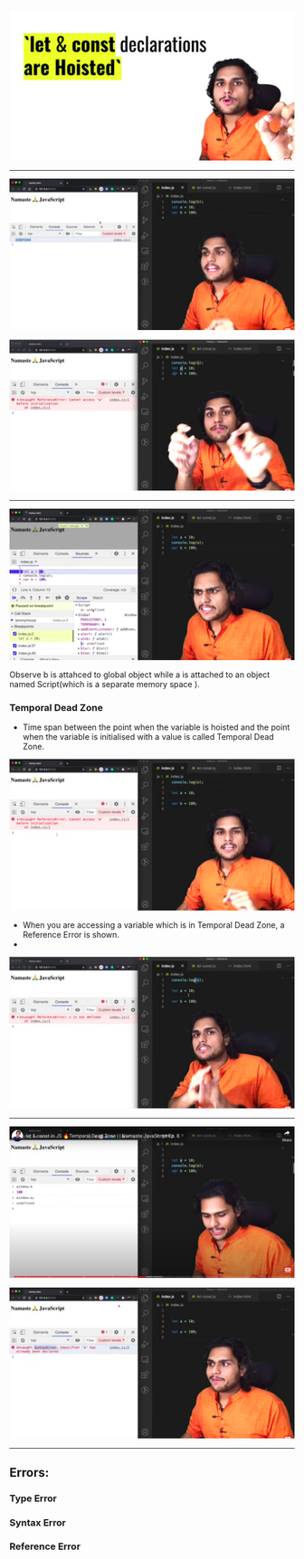 ![alt text](image.png)

------------------------

![alt text](image-1.png)


![alt text](image-2.png)

------------------------

![alt text](image-3.png)

Observe b is attahced to global object while a is attached to an object named Script(which is a separate memory space ).



### Temporal Dead Zone

- Time span between the point when the variable is hoisted and the point when the variable is initialised with a value is called Temporal Dead Zone.

![alt text](image-4.png)

- When you are accessing a variable which is in Temporal Dead Zone, a Reference Error is shown.
- 

![alt text](image-5.png)

-------------

![alt text](image-6.png)

![alt text](image-7.png)


-------------

## Errors:

### Type Error

### Syntax Error

### Reference Error
